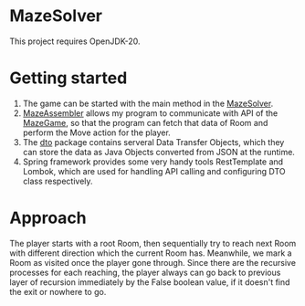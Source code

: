 # MazeSolver
This project requires OpenJDK-20.

# Getting started
1. The game can be started with the main method in the [MazeSolver](./src/main/java/com/example/mazegame1/MazeSolver.java).
2. [MazeAssembler](src/main/java/com/example/mazegame1/controller/MazeAssembler.java) allows my program to communicate with API of the [MazeGame](https://mazegame.plingot.com/swagger/index.html), so that the program can fetch that data of Room and perform the Move action for the player.
3. The [dto](src/main/java/com/example/mazegame1/dto) package contains serveral Data Transfer Objects, which they can store the data as Java Objects converted from JSON at the runtime.
4. Spring framework provides some very handy tools RestTemplate and Lombok, which are used for handling API calling and configuring DTO class respectively.

# Approach
The player starts with a root Room, then sequentially try to reach next Room with different direction which the current Room has. Meanwhile, we mark a Room as visited once the player gone through. Since there are the recursive processes for each reaching, the player always can go back to previous layer of recursion immediately by the False boolean value, if it doesn't find the exit or nowhere to go.
